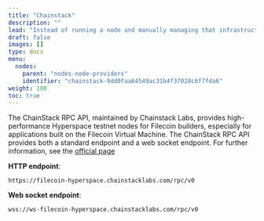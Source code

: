 ```yaml
---
title: "Chainstack"
description: ""
lead: "Instead of running a node and manually managing that infrastructure, developers can use third-party node providers like Chainstack to execute their transactions."
draft: false
images: []
type: docs
menu:
  nodes:
    parent: "nodes-node-providers"
    identifier: "chainstack-9dd0faa64549ac31b4f37028c6f7fda6"
weight: 100
toc: true
---
```


The ChainStack RPC API, maintained by Chainstack Labs, provides high-performance Hyperspace testnet nodes for Filecoin builders, especially for applications built on the Filecoin Virtual Machine. The ChainStack RPC API provides both a standard endpoint and a web socket endpoint. For further information, see the [official page](https://chainstack.com/labs/#filecoin)

**HTTP endpoint**: 

```plaintext
https://filecoin-hyperspace.chainstacklabs.com/rpc/v0
```

**Web socket endpoint**:

```plaintext
wss://ws-filecoin-hyperspace.chainstacklabs.com/rpc/v0
```

